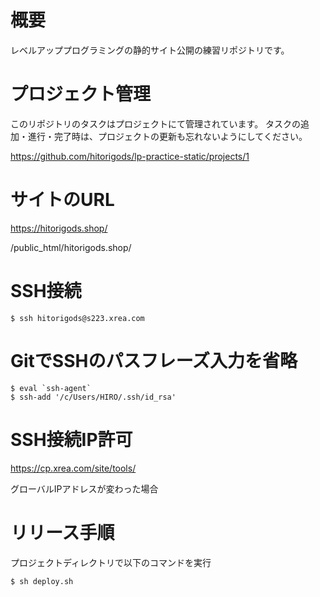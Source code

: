 # 概要
レベルアッププログラミングの静的サイト公開の練習リポジトリです。


# プロジェクト管理

このリポジトリのタスクはプロジェクトにて管理されています。
タスクの追加・進行・完了時は、プロジェクトの更新も忘れないようにしてください。

https://github.com/hitorigods/lp-practice-static/projects/1


# サイトのURL

https://hitorigods.shop/

/public_html/hitorigods.shop/


# SSH接続
```
$ ssh hitorigods@s223.xrea.com
```

# GitでSSHのパスフレーズ入力を省略

```
$ eval `ssh-agent`
$ ssh-add '/c/Users/HIRO/.ssh/id_rsa'
```


# SSH接続IP許可

https://cp.xrea.com/site/tools/

グローバルIPアドレスが変わった場合

# リリース手順

プロジェクトディレクトリで以下のコマンドを実行

```
$ sh deploy.sh
```
